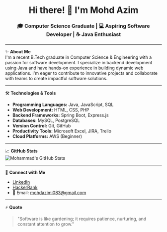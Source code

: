 <h1 align="center">Hi there! 👋 I'm Mohd Azim</h1>
<h3 align="center">🎓 Computer Science Graduate | 💻 Aspiring Software Developer | ☕ Java Enthusiast</h3>

---

✨ **About Me**  
I'm a recent B.Tech graduate in Computer Science & Engineering with a passion for software development. I specialize in backend development using Java and have hands-on experience in building dynamic web applications. I'm eager to contribute to innovative projects and collaborate with teams to create impactful software solutions.

---

🛠️ **Technologies & Tools**  
- **Programming Languages:** Java, JavaScript, SQL  
- **Web Development:** HTML, CSS, PHP  
- **Backend Frameworks:** Spring Boot, Express.js  
- **Databases:** MySQL, PostgreSQL  
- **Version Control:** Git, GitHub  
- **Productivity Tools:** Microsoft Excel, JIRA, Trello  
- **Cloud Platforms:** AWS (Beginner)

---

📈 **GitHub Stats**  
![Mohammad's GitHub Stats](https://github-readme-stats.vercel.app/api?username=mohdazimi083&show_icons=true&hide_title=true&hide=prs&count_private=true&theme=radical)

---

🔗 **Connect with Me**  
- [LinkedIn](https://www.linkedin.com/in/mohdazimi/)  
- [HackerRank](https://www.hackerrank.com/mohdazimi083)  
- 📧 Email: mohdazimi083@gmail.com

---

⚡ **Quote**  
> "Software is like gardening; it requires patience, nurturing, and constant attention to grow."

